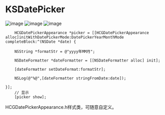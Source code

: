 # KSDatePicker

![image](https://github.com/huang59160537/HCGDatePicker/blob/master/DatePickerDateMode.png)
![image](https://github.com/huang59160537/HCGDatePicker/blob/master/DatePickerHourMode.png)
![image](https://github.com/huang59160537/HCGDatePicker/blob/master/DatePickerYearMonthMode.png)

```
    HCGDatePickerAppearance *picker = [[HCGDatePickerAppearance alloc]initWithDatePickerMode:DatePickerYearMonthMode completeBlock:^(NSDate *date) {

    NSString *formatStr = @"yyyy年MM月";

    NSDateFormatter *dateFormatter = [[NSDateFormatter alloc] init];

    [dateFormatter setDateFormat:formatStr];

    NSLog(@"%@",[dateFormatter stringFromDate:date]);

}];
    // 显示
    [picker show];
```
HCGDatePickerAppearance.h样式类，可随意自定义。
